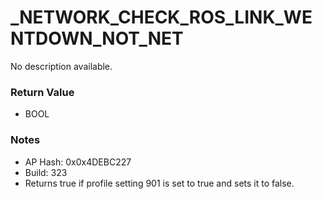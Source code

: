 # _NETWORK_CHECK_ROS_LINK_WENTDOWN_NOT_NET

No description available.

### Return Value
* BOOL

### Notes
* AP Hash: 0x0x4DEBC227
* Build: 323
* Returns true if profile setting 901 is set to true and sets it to false.

